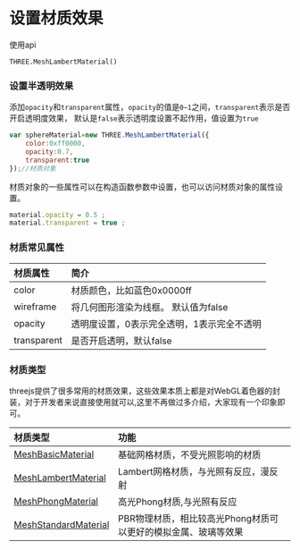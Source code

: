 # 设置材质效果

使用api

`THREE.MeshLambertMaterial()`

###  设置半透明效果

添加`opacity`和`transparent`属性，`opacity`的值是`0~1`之间，`transparent`表示是否开启透明度效果， 默认是`false`表示透明度设置不起作用，值设置为`true`

```js
var sphereMaterial=new THREE.MeshLambertMaterial({
    color:0xff0000,
    opacity:0.7,
    transparent:true
});//材质对象
```

材质对象的一些属性可以在构造函数参数中设置，也可以访问材质对象的属性设置。

```javascript
material.opacity = 0.5 ;
material.transparent = true ;
```

### 材质常见属性

| 材质属性    | 简介                                       |
| :---------- | :----------------------------------------- |
| color       | 材质颜色，比如蓝色0x0000ff                 |
| wireframe   | 将几何图形渲染为线框。 默认值为false       |
| opacity     | 透明度设置，0表示完全透明，1表示完全不透明 |
| transparent | 是否开启透明，默认false                    |

### 材质类型

threejs提供了很多常用的材质效果，这些效果本质上都是对WebGL着色器的封装，对于开发者来说直接使用就可以,这里不再做过多介绍，大家现有一个印象即可。

| 材质类型                                                     | 功能                                                         |
| :----------------------------------------------------------- | :----------------------------------------------------------- |
| [MeshBasicMaterial](http://www.yanhuangxueyuan.com/threejs/docs/index.html#api/zh/materials/MeshBasicMaterial) | 基础网格材质，不受光照影响的材质                             |
| [MeshLambertMaterial](http://www.yanhuangxueyuan.com/threejs/docs/index.html#api/zh/materials/MeshLambertMaterial) | Lambert网格材质，与光照有反应，漫反射                        |
| [MeshPhongMaterial](http://www.yanhuangxueyuan.com/threejs/docs/index.html#api/zh/materials/MeshPhongMaterial) | 高光Phong材质,与光照有反应                                   |
| [MeshStandardMaterial](http://www.yanhuangxueyuan.com/threejs/docs/index.html#api/zh/materials/MeshStandardMaterial) | PBR物理材质，相比较高光Phong材质可以更好的模拟金属、玻璃等效果 |